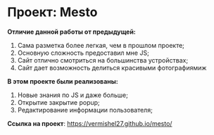 # Проект: Mesto

**Отличие данной работы от предыдущей:**
1. Сама разметка более легкая, чем в прошлом проекте;
2. Основную сложность предоставил мне JS;
3. Сайт отлично смотриться на большинства устройствах;
4. Сайт дает возможность делиться красивыми фотографиямиж

**В этом проекте были реализованы:**
1. Новые знания по JS и даже больше;
2. Открытие закрытие popup;
3. Редактирование информации пользователя;

**Ссылка на проект**: https://vermishel27.github.io/mesto/